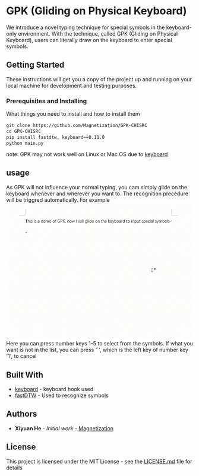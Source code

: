# GPK (Gliding on Physical Keyboard)

We introduce a novel typing technique for special symbols in the keyboard-only environment.
With the technique, called GPK (Gliding on Physical Keyboard), users can literally draw on the keyboard to enter special symbols.

## Getting Started

These instructions will get you a copy of the project up and running on your local machine for development and testing purposes. 

### Prerequisites and Installing

What things you need to install and how to install them

```
git clone https://github.com/Magnetization/GPK-CHISRC
cd GPK-CHISRC
pip install fastdtw, keyboard==0.11.0
python main.py
```
note: GPK may not work well on Linux or Mac OS due to [keyboard](https://github.com/boppreh/keyboard)

## usage
As GPK will not influence your normal typing, you cam simply glide on the keyboard whenever and wherever you want to. The recognition precedure will be triggred automatically. For example <br>
![alpha](/imgs/demo_alpha.gif)
<br>
Here you can press number keys 1-5 to select from the symbols. If what you want is not in the list, you can press '`', which is the left key of number key '1', to cancel

## Built With

* [keyboard](https://github.com/boppreh/keyboard) - keyboard hook used
* [fastDTW](https://github.com/slaypni/fastdtw) - Used to recognize symbols


## Authors

* **Xiyuan He** - *Initial work* - [Magnetization](https://github.com/Magnetization)

## License

This project is licensed under the MIT License - see the [LICENSE.md](LICENSE.md) file for details
